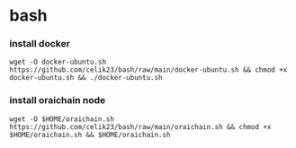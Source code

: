 # bash

### install docker
```
wget -O docker-ubuntu.sh https://github.com/celik23/bash/raw/main/docker-ubuntu.sh && chmod +x docker-ubuntu.sh && ./docker-ubuntu.sh
```

### install oraichain node
```
wget -O $HOME/oraichain.sh https://github.com/celik23/bash/raw/main/oraichain.sh && chmod +x $HOME/oraichain.sh && $HOME/oraichain.sh
```
